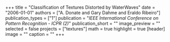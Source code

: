 +++
title = "Classification of Textures Distorted by WaterWaves"
date = "2006-01-01"
authors = ["A. Donate and Gary Dahme and Eraldo Ribeiro"]
publication_types = ["1"]
publication = "_IEEE International Conference on Pattern Recognition - ICPR  (2)_"
publication_short = ""
image_preview = ""
selected = false
projects = ["textures"]
math = true
highlight = true
[header]
image = ""
caption = ""
+++


